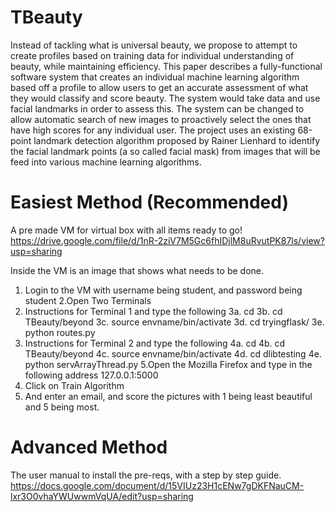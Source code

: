 # TBeauty

Instead of tackling what is universal beauty, we propose to attempt to create profiles based on training data for individual understanding of beauty, while maintaining efficiency.
This paper describes a fully-functional software system that creates an individual machine learning algorithm based off a profile to allow users to get an accurate assessment of what they would classify and score beauty. The system would take data and use facial landmarks in order to assess this. The system can be changed to allow automatic search of new images to proactively select the ones that have high scores for any individual user. The project uses an existing 68-point landmark detection algorithm proposed by Rainer Lienhard to identify the facial landmark points (a so called facial mask) from images that will be feed into various machine learning algorithms.


# Easiest Method (Recommended)
A pre made VM for virtual box with all items ready to go!
https://drive.google.com/file/d/1nR-2ziV7M5Gc6fhIDjlM8uRvutPK87ls/view?usp=sharing

Inside the VM is an image that shows what needs to be done.
1. Login to the VM with username being student, and password being student 
2.Open Two Terminals
3. Instructions for Terminal 1 and type the following
  3a. cd
  3b. cd TBeauty/beyond
  3c. source envname/bin/activate
  3d. cd tryingflask/
  3e. python routes.py
4. Instructions for Terminal 2 and type the following
  4a. cd
  4b. cd TBeauty/beyond
  4c. source envname/bin/activate
  4d. cd dlibtesting
  4e. python servArrayThread.py
5.Open the Mozilla Firefox and type in the following address 127.0.0.1:5000
6. Click on Train Algorithm
7. And enter an email, and score the pictures with 1 being least beautiful and 5 being most.

# Advanced Method
The user manual to install the pre-reqs, with a step by step guide.
https://docs.google.com/document/d/15VIUz23H1cENw7gDKFNauCM-lxr3O0vhaYWUwwmVqUA/edit?usp=sharing
